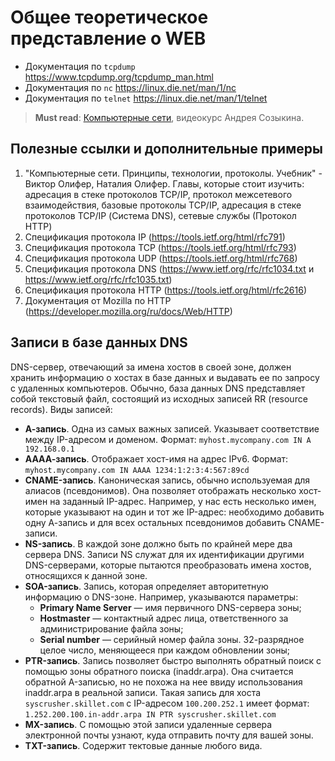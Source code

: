 # Общее теоретическое представление о WEB

- Документация по `tcpdump` https://www.tcpdump.org/tcpdump_man.html
- Документация по `nc` https://linux.die.net/man/1/nc
- Документация по `telnet` https://linux.die.net/man/1/telnet

> **Must read**: [Компьютерные сети](https://www.asozykin.ru/courses/networks_online), видеокурс Андрея Созыкина.

## Полезные ссылки и дополнительные примеры
1. "Компьютерные сети. Принципы, технологии, протоколы. Учебник" - Виктор Олифер, Наталия Олифер. Главы, которые стоит изучить: адресация в стеке протоколов TCP/IP, протокол межсетевого взаимодействия, базовые протоколы TCP/IP, адресация в стеке протоколов TCP/IP (Система DNS), сетевые службы (Протокол HTTP)
2. Спецификация протокола IP (https://tools.ietf.org/html/rfc791)
3. Спецификация протокола TCP (https://tools.ietf.org/html/rfc793)
4. Спецификация протокола UDP (https://tools.ietf.org/html/rfc768)
5. Спецификация протокола DNS (https://www.ietf.org/rfc/rfc1034.txt и https://www.ietf.org/rfc/rfc1035.txt)
6. Спецификация протокола HTTP (https://tools.ietf.org/html/rfc2616)
7. Документация от Mozilla по HTTP (https://developer.mozilla.org/ru/docs/Web/HTTP)

## Записи в базе данных DNS
DNS-сервер, отвечающий за имена хостов в своей зоне, должен хранить информацию о хостах в базе данных и выдавать ее по запросу с удаленных компьютеров. Обычно, база данных DNS представляет собой текстовый файл, состоящий из исходных записей RR (resource records). Виды записей:

- **А-запись**. Одна из самых важных записей. Указывает соответствие между IP-адресом и доменом. Формат: `myhost.mycompany.com IN A 192.168.0.1`
- **АААА-запись**. Отображает хост-имя на адрес IPv6. Формат: `myhost.mycompany.com IN AAAA 1234:1:2:3:4:567:89cd`
- **CNAME-запись**. Каноническая запись, обычно используемая для алиасов (псевдонимов). Она позволяет отображать несколько хост-имен на заданный IP-адрес. Например, у нас есть несколько имен, которые указывают на один и тот же IP-адрес: необходимо добавить одну А-запись и для всех остальных псевдонимов добавить CNAME-записи.
- **NS-запись**. В каждой зоне должно быть по крайней мере два сервера DNS. Записи NS служат для их идентификации другими DNS-серверами, которые пытаются преобразовать имена хостов, относящихся к данной зоне.
- **SOA-запись**. Запись, которая определяет авторитетную информацию о DNS-зоне. Например, указываются параметры:
    - **Primary Name Server** — имя первичного DNS-сервера зоны;
    - **Hostmaster** — контактный адрес лица, ответственного за администрирование файла
    зоны;
    - **Serial number** — серийный номер файла зоны. 32-разрядное целое число, меняющееся при каждом обновлении зоны;
- **PTR-запись**. Запись позволяет быстро выполнять обратный поиск с помощью зоны обратного поиска (inaddr.arpa). Она считается обратной A-записью, но не похожа на нее ввиду использования inaddr.arpa в реальной записи. Такая запись для хоста `syscrusher.skillet.com` с IP-адресом `100.200.252.1` имеет формат: `1.252.200.100.in-addr.arpa IN PTR syscrusher.skillet.com`
- **MX-запись**. С помощью этой записи удаленные сервера электронной почты узнают, куда отправить почту для вашей зоны.
- **TXT-запись**. Содержит тектовые данные любого вида.


